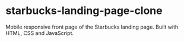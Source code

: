 # starbucks-landing-page-clone
Mobile responsive front page of the Starbucks landing page. Built with HTML, CSS and JavaScript.
